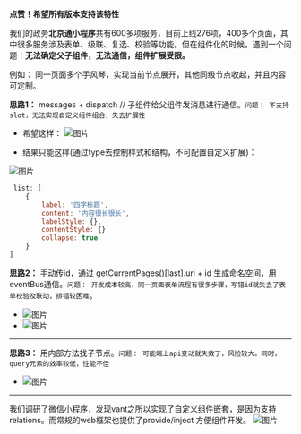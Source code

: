 **点赞！希望所有版本支持该特性**

我们的政务**北京通小程序**共有600多项服务，目前上线276项，400多个页面，其中很多服务涉及表单、级联、复选、校验等功能。但在组件化的时候，遇到一个问题：**无法确定父子组件，无法通信，组件扩展受限。**

例如： 同一页面多个手风琴，实现当前节点展开，其他同级节点收起，并且内容可定制。

**思路1：** messages + dispatch  // 子组件给父组件发消息进行通信。`问题： 不支持slot，无法实现自定义组件组合，失去扩展性`

- 希望这样：
![图片](https://agroup-bos.cdn.bcebos.com/54142bff41f01f5111e28cddbc05fe6768f497b2)

- 结果只能这样(通过type去控制样式和结构，不可配置自定义扩展)：

![图片](https://agroup-bos.cdn.bcebos.com/a4598505fb5497fd12052a8c1b285ab689f05a45)

``` js
 list: [
    {
        label: '四字标题',
        content: '内容很长很长',
        labelStyle: {},
        contentStyle: {}
        collapse: true
    }
]
```

**思路2：** 手动传id，通过 getCurrentPages()[last].uri + id 生成命名空间，用eventBus通信。`问题： 开发成本较高，同一页面表单流程有很多步骤，写错id就失去了表单校验及联动，排错较困难`。

- ![图片](https://agroup-bos.cdn.bcebos.com/b9085841b1c15e928bdbb80205a44ab94dd7d0ab)
- ![图片](https://agroup-bos.cdn.bcebos.com/9e987e9d2bf650c5960a430662abb4928a7c0d81)

---

**思路3：** 用内部方法找子节点。`问题： 可能端上api变动就失效了，风险较大。同时，query元素的效率较低，性能不佳`

- ![图片](https://agroup-bos.cdn.bcebos.com/cfef415672a2fbb7f02b0783a0f2ee34c7f12241)


---
我们调研了微信小程序，发现vant之所以实现了自定义组件嵌套，是因为支持relations。而常规的web框架也提供了provide/inject 方便组件开发。
![图片](https://agroup-bos.cdn.bcebos.com/f104de4a68816dd769d85b77f45d1432aaf72148)